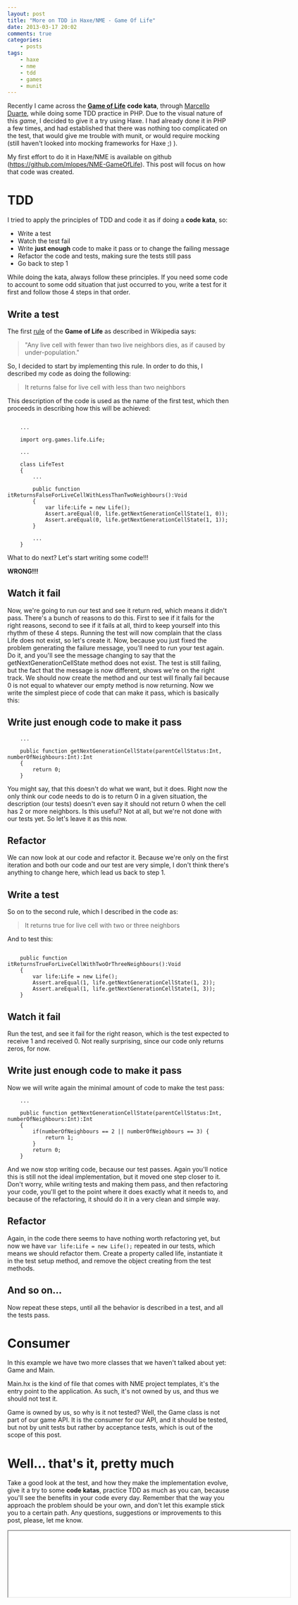 ```yaml
---
layout: post
title: "More on TDD in Haxe/NME - Game Of Life"
date: 2013-03-17 20:02
comments: true
categories:
    - posts
tags:
    - haxe
    - nme
    - tdd
    - games
    - munit
---
```


Recently I came across the [**Game of Life**](http://en.wikipedia.org/wiki/Conway_game_of_life) **code kata**, through [Marcello Duarte](https://twitter.com/_md), while doing some TDD practice in PHP.
Due to the visual nature of this *game*, I decided to give it a try using Haxe. I had already done it in PHP a few times, and had established that there was nothing too complicated on the test, that would give me trouble with munit, or would require mocking (still haven't looked into mocking frameworks for Haxe ;) ).


My first effort to do it in Haxe/NME is available on github (<https://github.com/mlopes/NME-GameOfLife>). This post will focus on how that code was created.

# TDD #

I tried to apply the principles of TDD and code it as if doing a **code kata**, so:

* Write a test
* Watch the test fail
* Write **just enough** code to make it pass or to change the failing message
* Refactor the code and tests, making sure the tests still pass
* Go back to step 1

While doing the kata, always follow these principles. If you need some code to account to some odd situation that just occurred to you, write a test for it first and follow those 4 steps in that order.

## Write a test ##

The first [rule](http://en.wikipedia.org/wiki/Conway_game_of_life#Rules) of the **Game of Life** as described in Wikipedia says:

> "Any live cell with fewer than two live neighbors dies, as if caused by under-population."

So, I decided to start by implementing this rule. In order to do this, I described my code as doing the following:

> It returns false for live cell with less than two neighbors

This description of the code is used as the name of the first test, which then proceeds in describing how this will be achieved:

```as3

    ...

    import org.games.life.Life;

    ...

    class LifeTest
    {
        ...

        public function itReturnsFalseForLiveCellWithLessThanTwoNeighbours():Void
        {
            var life:Life = new Life();
            Assert.areEqual(0, life.getNextGenerationCellState(1, 0));
            Assert.areEqual(0, life.getNextGenerationCellState(1, 1));
        }

        ...
    }
```

What to do next? Let's start writing some code!!!

**WRONG!!!**

## Watch it fail ##

Now, we're going to run our test and see it return red, which means it didn't pass. There's a bunch of reasons to do this. First to see if it fails for the right reasons, second to see if it fails at all, third to keep yourself into this rhythm of these 4 steps.
Running the test will now complain that the class Life does not exist, so let's create it.
Now, because you just fixed the problem generating the failure message, you'll need to run your test again. Do it, and you'll see the message changing to say that the getNextGenerationCellState method does not exist. The test is still failing, but the fact that the message is now different, shows we're on the right track. We should now create the method and our test will finally fail because 0 is not equal to whatever our empty method is now returning.
Now we write the simplest piece of code that can make it pass, which is basically this:

## Write just enough code to make it pass ##

```as3
    ...

    public function getNextGenerationCellState(parentCellStatus:Int, numberOfNeighbours:Int):Int
    {
        return 0;
    }
```

You might say, that this doesn't do what we want, but it does. Right now the only think our code needs to do is to return 0 in a given situation, the description (our tests) doesn't even say it should not return 0 when the cell has 2 or more neighbors.
Is this useful? Not at all, but we're not done with our tests yet. So let's leave it as this now.

## Refactor ##

We can now look at our code and refactor it. Because we're only on the first iteration and both our code and our test are very simple, I don't think there's anything to change here, which lead us back to step 1.

## Write a test ##

So on to the second rule, which I described in the code as:

> It returns true for live cell with two or three neighbors

And to test this:

```as3

    public function itReturnsTrueForLiveCellWithTwoOrThreeNeighbours():Void
    {
        var life:Life = new Life();
        Assert.areEqual(1, life.getNextGenerationCellState(1, 2));
        Assert.areEqual(1, life.getNextGenerationCellState(1, 3));
    }
```

## Watch it fail ##

Run the test, and see it fail for the right reason, which is the test expected to receive 1 and received 0. Not really surprising, since our code only returns zeros, for now.

## Write just enough code to make it pass ##

Now we will write again the minimal amount of code to make the test pass:

```as3
    ...

    public function getNextGenerationCellState(parentCellStatus:Int, numberOfNeighbours:Int):Int
    {
        if(numberOfNeighbours == 2 || numberOfNeighbours == 3) {
            return 1;
        }
        return 0;
    }
```
And we now stop writing code, because our test passes. Again you'll notice this is still not the ideal implementation, but it moved one step closer to it. Don't worry, while writing tests and making them pass, and then refactoring your code, you'll get to the point where it does exactly what it needs to, and because of the refactoring, it should do it in a very clean and simple way.

## Refactor ##

Again, in the code there seems to have nothing worth refactoring yet, but now we have `var life:Life = new Life();` repeated in our tests, which means we should refactor them.
Create a property called life, instantiate it in the test setup method, and remove the object creating from the test methods.

## And so on... ##

Now repeat these steps, until all the behavior is described in a test, and all the tests pass.

# Consumer #

In this example we have two more classes that we haven't talked about yet: Game and Main.

Main.hx is the kind of file that comes with NME project templates, it's the entry point to the application. As such, it's not owned by us, and thus we should not test it.

Game is owned by us, so why is it not tested? Well, the Game class is not part of our game API. It is the consumer for our API, and it should be tested, but not by unit tests but rather by acceptance tests, which is out of the scope of this post.

# Well... that's it, pretty much #

Take a good look at the test, and how they make the implementation evolve, give it a try to some **code katas**, practice TDD as much as you can, because you'll see the benefits in your code every day. Remember that the way you approach the problem should be your own, and don't let this example stick you to a certain path. Any questions, suggestions or improvements to this post, please, let me know.

<iframe src="/assets/posts/js/GameOfLife/" style="width: 640px; heigth: 480px"></iframe>
